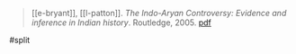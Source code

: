 > [[e-bryant]], [[l-patton]]. *The Indo-Aryan Controversy: Evidence and inference in Indian history*. Routledge, 2005. [pdf](a/e-bryant-l-patton2005eds.pdf)

#split 